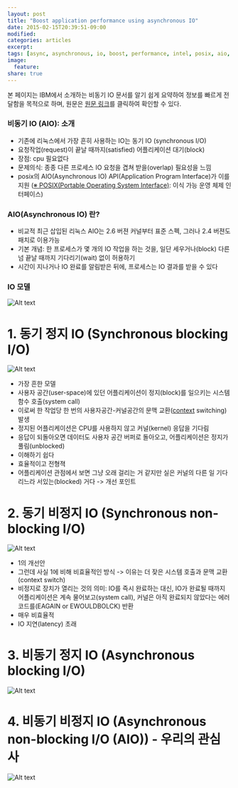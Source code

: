 ```yaml
---
layout: post
title: "Boost application performance using asynchronous IO"
date: 2015-02-15T20:39:51-09:00
modified:
categories: articles
excerpt:
tags: [async, asynchronous, io, boost, performance, intel, posix, aio, api, ibm]
image:
  feature:
share: true
---
```


본 페이지는 IBM에서 소개하는 비동기 IO 문서를 알기 쉽게 요약하여 정보를 빠르게 전달함을 목적으로 하며, 원문은 [원문 링크](http://www.ibm.com/developerworks/library/l-async/)를 클릭하여 확인할 수 있다.

### 비동기 IO (AIO): 소개

 - 기존에 리눅스에서 가장 흔히 사용하는 IO는 동기 IO (synchronous I/O)
 - 요청작업(request)이 끝날 때까지(satisfied) 어플리케이션 대기(block)
 - 장점: cpu 필요없다
 - 문제의식: 종종 다른 프로세스 IO 요청을 겹쳐 받을(overlap) 필요성을 느낌
 - posix의 AIO(Asynchronous IO) API(Application Program Interface)가 이를 지원 ([※ POSIX(Portable Operating System Interface)](http://ko.wikipedia.org/wiki/POSIX): 이식 가능 운영 체제 인터페이스)
 
 ### AIO(Asynchronous IO) 란?

 - 비교적 최근 삽입된 리눅스 AIO는 2.6 버젼 커널부터 표준 스펙, 그러나 2.4 버젼도 패치로 이용가능
 - 기본 개념: 한 프로세스가 몇 개의 IO 작업을 하는 것을, 일단 세우거나(block) 다른 넘 끝날 때까지 기다리기(wait) 없이 허용하기
 - 시간이 지나거나 IO 완료를 알림받은 뒤에, 프로세스는 IO 결과를 받을 수 있다

### IO 모델

![Alt text](http://www.ibm.com/developerworks/library/l-async/figure1.gif "그림 1. 리눅스 IO 모델 간략 구조")

# 1. 동기 정지 IO (Synchronous blocking I/O)
![Alt text](http://www.ibm.com/developerworks/library/l-async/figure2.gif "그림 2. 동기 정지 IO 모델의 전형적인 흐름도")
 - 가장 흔한 모델
 - 사용자 공간(user-space)에 있던 어플리케이션이 정지(block)를 일으키는 시스템 함수 호출(system call)
 - 이로써 한 작업당 한 번의 사용자공간-커널공간의 문맥 교환([context](http://en.wikipedia.org/wiki/Context_(computing)) switching) 발생
 - 정지된 어플리케이션은 CPU를 사용하지 않고 커널(kernel) 응답을 기다림
 - 응답이 되돌아오면 데이터도 사용자 공간 버퍼로 돌아오고, 어플리케이션은 정지가 풀림(unblocked)
 - 이해하기 쉽다
 - 효율적이고 전형젹
 - 어플리케이션 관점에서 보면 그냥 오래 걸리는 거 같지만 실은 커널의 다른 일 기다리느라 서있는(blocked) 거다 -> 개선 포인트

# 2. 동기 비정지 IO (Synchronous non-blocking I/O)
![Alt text](http://www.ibm.com/developerworks/library/l-async/figure3.gif "그림 3. 동기 비정지 IO 모델의 전형적인 흐름도")
 - 1의 개선안
 - 그런데 사실 1에 비해 비효율적인 방식 -> 이유는 더 잦은 시스템 호출과 문맥 교환(context switch)
 - 비정지로 장치가 열리는 것의 의미: IO를 즉시 완료하는 대신, IO가 완료될 때까지 어플리케이션은 계속 물어보고(system call), 커널은 아직 완료되지 않았다는 에러 코드를(EAGAIN or EWOULDBOLCK) 반환
 - 매우 비효율적
 - IO 지연(latency) 초래

# 3. 비동기 정지 IO (Asynchronous blocking I/O)
![Alt text](http://www.ibm.com/developerworks/library/l-async/figure4.gif "그림 4. 비동기 정지 IO 모델의 전형적인 흐름도")

# 4. 비동기 비정지 IO (Asynchronous non-blocking I/O (AIO)) - 우리의 관심사
![Alt text](http://www.ibm.com/developerworks/library/l-async/figure5.gif "그림 5. 비동기 정지 IO 모델의 전형적인 흐름도")